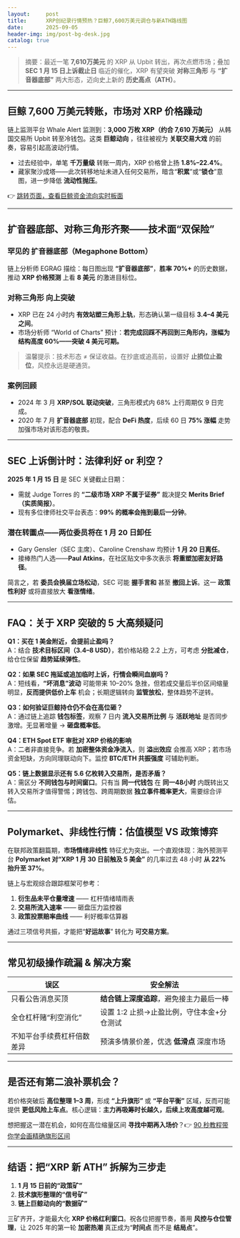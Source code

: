 ```yaml
---
layout:     post
title:      XRP创纪录行情预热？巨鲸7,600万美元调仓与新ATH路线图
date:       2025-09-05
header-img: img/post-bg-desk.jpg
catalog: true
---
```


> 摘要：最近一笔 **7,610万美元** 的 XRP 从 Upbit 转出，再次点燃市场；叠加 **SEC 1 月 15 日上诉截止日** 临近的催化，XRP 有望突破 **对称三角形** 与 **“扩音器底部”** 两大形态，迈向史上新的 **历史高点（ATH）**。

---

## 巨鲸 7,600 万美元转账，市场对 XRP 价格躁动

链上监测平台 Whale Alert 监测到：**3,000 万枚 XRP（约合 7,610 万美元）** 从韩国交易所 Upbit 转至冷钱包。这类 **巨鲸动向** ，往往被视为 **关联交易大戏** 的前奏，容易引起高波动行情。

- 过去经验中，单笔 **千万量级** 转账一周内，XRP 价格曾上扬 **1.8%–22.4%**。
- 藏家聚沙成塔——此次转移地址未进入任何交易所，暗含“**积累**”或“**锁仓**”意图，进一步降低 **流动性抛压**。

👉 [跳转页面，查看巨鲸资金流向实时板面](https://okxdog.com/)

---

## 扩音器底部、对称三角形齐聚——技术面“双保险”

### 罕见的 **扩音器底部（Megaphone Bottom）**

链上分析师 EGRAG 描绘：每日图出现 **“扩音器底部”**，**胜率 70%+** 的历史数据，推动 **XRP 价格预测** 上看 **8 美元** 的激进目标位。

### **对称三角形** 向上突破

- XRP 已在 24 小时内 **有效站塑三角形上轨**，形态确认第一级目标 **3.4–4 美元之间**。
- 市场分析师 “World of Charts” 预计：**若完成回踩不再回到三角形内，涨幅为结构高度 60%——突破 4 美元可期。**

> 温馨提示：技术形态 ≠ 保证收益。在抄底或追高前，设置好 **止损位止盈位**，风控永远是硬通货。

### 案例回顾
- 2024 年 3 月 **XRP/SOL 联动突破**，三角形模式内 68% 上行周期仅 9 日完成。
- 2020 年 7 月 **扩音器底部** 初现，配合 **DeFi 热度**，后续 60 日 **75% 涨幅** 走势加强市场对该形态的敬畏。

---

## SEC 上诉倒计时：法律利好 or 利空？

**2025 年 1 月 15 日** 是 SEC 关键截止日期：

- 需就 Judge Torres 的 **“二级市场 XRP 不属于证券”** 裁决提交 **Merits Brief（实质简报）**。
- 现有多位律师社交平台表态：**99% 的概率会拖到最后一分钟**。

### 潜在转圜点——**两位委员将在 1 月 20 日卸任**

- Gary Gensler（SEC 主席）、Caroline Crenshaw 均预计 **1 月 20 日离任**。
- 接棒热门人选——**Paul Atkins**，在社区贴文中多次表示 **将重塑加密友好路径**。

简言之，若 **委员会换届立场松动**，SEC 可能 **握手言和** 甚至 **撤回上诉**。这一 **政策性利好** 或将直接放大 **看涨情绪**。

---

## FAQ：关于 XRP 突破的 5 大高频疑问

**Q1：买在 1 美金附近，会提前止盈吗？**  
A：结合 **技术目标区间（3.4–8 USD）**，若价格站稳 2.2 上方，可考虑 **分批减仓**，给仓位保留 **趋势延续弹性**。

**Q2：如果 SEC 拖延或追加临时上诉，行情会瞬间血崩吗？**  
A：短线看，**“坏消息”波动** 可能带来 10–20% 急挫，但若成交量后半价区间缩量明显，**反而提供低价上车** 机会；长期逻辑转向 **监管放松**，整体趋势不逆转。

**Q3：如何验证巨鲸持仓仍不会在高位砸？**  
A：通过链上追踪 **钱包标签**，观察 7 日内 **流入交易所比例** 与 **活跃地址** 是否同步激增。无显著增量 → **砸盘概率低**。

**Q4：ETH Spot ETF 审批对 XRP 价格的影响**  
A：二者非直接竞争。若 **加密整体资金净流入**，则 **溢出效应** 会推高 XRP；若市场资金短缺，方向同理联动向下。监控 **BTC/ETH 共振强度** 可辅助判断。

**Q5：链上数据显示还有 5.6 亿枚转入交易所，是否矛盾？**  
A：需区分 **不同钱包与时间窗口**。只有当 **同一代钱包** 在 **同一48小时** 内既转出又转入交易所才值得警惕；跨钱包、跨周期数据 **独立事件概率更大**，需要综合评估。

---

## Polymarket、非线性行情：估值模型 VS 政策博弈

在联邦政策翻篇期，**市场情绪非线性** 特征尤为突出。一个直观体现：海外预测平台 **Polymarket 对“XRP 1 月 30 日前触及 5 美金”** 的几率过去 48 小时 **从 22% 抬升至 37%**。

链上与宏观综合跟踪框架可参考：

1. **衍生品未平仓量增速** —— 杠杆情绪晴雨表  
2. **交易所流入速率** —— 砸盘压力监控器  
3. **政策投票赔率曲线** —— 利好概率估算器  

通过三项信号共振，才能把“**好运故事**” 转化为 **可交易方案**。

---

## 常见初级操作疏漏 & 解决方案

| 误区                         | 安全解法                                         |
|------------------------------|--------------------------------------------------|
| 只看公告消息买顶             | **结合链上深度追踪**，避免接主力最后一棒         |
| 全仓杠杆赌“利空消化”        | 设置 1:2 止损→止盈比例，守住本金+分仓测试        |
| 不知平台手续费杠杆倍数差异   | 预演多情景价差，优选 **低滑点** 深度市场         |

---

## 是否还有第二浪补票机会？

若价格突破后 **高位整理 1–3 周**，形成 **“上升旗形”** 或 **“平台平衡”** 区域，反而可能提供 **更低风险上车点**。核心逻辑：**主力再吸筹时长越久，后续上攻高度越可观**。

想把握这一潜在机会，如何在高位缩量区间 **寻找中期再入场价**？👉 [90 秒教程带你学会画精确旗形区间](https://okxdog.com/)

---

## 结语：把“XRP 新 ATH” 拆解为三步走

1. **1 月 15 日前的“政策矿”**  
2. **技术旗形整理的“信号矿”**  
3. **链上巨鲸动向的“数据矿”**  

三矿齐开，才能最大化 **XRP 价格红利窗口**。祝各位把握节奏，善用 **风控与仓位管理**，让 2025 年的第一轮 **加密热潮** 真正成为“**时间点** 而不是 **结局点**”。